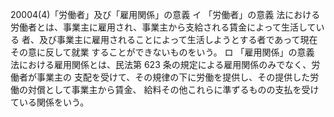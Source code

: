 20004(4)「労働者」及び「雇用関係」の意義
イ 「労働者」の意義 法における労働者とは、事業主に雇用され、事業主から支給される賃金によって生活している
者、及び事業主に雇用されることによって生活しようとする者であって現在その意に反して就業
することができないものをいう。 ロ 「雇用関係」の意義
法における雇用関係とは、民法第 623 条の規定による雇用関係のみでなく、労働者が事業主の 支配を受けて、その規律の下に労働を提供し、その提供した労働の対償として事業主から賃金、 給料その他これらに準ずるものの支払を受けている関係をいう。
